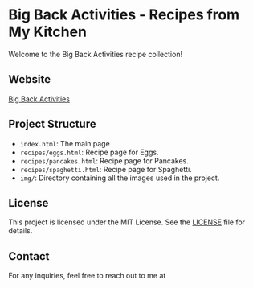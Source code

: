 # Big Back Activities - Recipes from My Kitchen

Welcome to the Big Back Activities recipe collection!

## Website

 [Big Back Activities](http://yourwebsiteurl.com)

## Project Structure

- `index.html`: The main page 
- `recipes/eggs.html`: Recipe page for Eggs.
- `recipes/pancakes.html`: Recipe page for Pancakes.
- `recipes/spaghetti.html`: Recipe page for Spaghetti.
- `img/`: Directory containing all the images used in the project.


## License

This project is licensed under the MIT License. See the [LICENSE](LICENSE) file for details.

## Contact

For any inquiries, feel free to reach out to me at 

